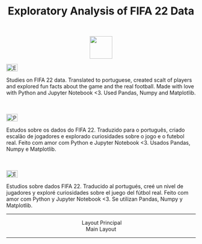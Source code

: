 <h1 align="center">Exploratory Analysis of FIFA 22 Data</h1>
<br>
<p align="center">
<img src="https://upload.wikimedia.org/wikipedia/commons/thumb/a/ad/FIFA_22_logo.svg/1280px-FIFA_22_logo.svg.png" height="60">
</p>
<img src="https://ak.picdn.net/shutterstock/videos/1022906356/thumb/1.jpg?ip=x480" height="20" width="30" style="max-width:100%;" title="English">
<p text-alingn="justify">
Studies on FIFA 22 data. Translated to portuguese, created scalt of players and explored fun facts about the game and the real football. Made with love with Python and Jupyter Notebook <3. Used Pandas, Numpy and Matplotlib.</p>
<br><br>
<img src="https://upload.wikimedia.org/wikipedia/commons/2/2d/Portugal_flag_300.png" height="20" width="30" style="max-width:100%;" title="Português">
<p text-alingn="justify">
Estudos sobre os dados do FIFA 22. Traduzido para o português, criado escalão de jogadores e explorado curiosidades sobre o jogo e o futebol real. Feito com amor com Python e Jupyter Notebook <3. Usados Pandas, Numpy e Matplotlib.</p>
<br><br>
<img src="https://www.flags-and-anthems.com/media/flags/flagge-spanien.gif" height="20" width="30" style="max-width:100%;" title="Español">
<p text-alingn="justify">
Estudios sobre dados FIFA 22. Traducido al portugués, creé un nivel de jugadores y exploré curiosidades sobre el juego del fútbol real. Feito com amor com Python y Jupyter Notebook <3. Se utilizan Pandas, Numpy y Matplotlib.
<hr>
<div align="center">
<img src=""/>
<label>Layout Principal</label><br>
<label>Main Layout</label>
<hr>
</div>
